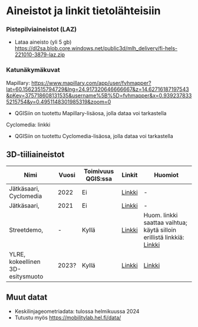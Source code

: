 # Aineistot ja linkit tietolähteisiin

### Pistepilviaineistot (LAZ)
- Lataa aineisto (yli 5 gb)
https://dl2sa.blob.core.windows.net/public3d/mlh_delivery/fi-hels-221010-3879-laz.zip

### Katunäkymäkuvat
Mapillary: 
https://www.mapillary.com/app/user/fvhmapper?lat=60.15623515794729&lng=24.917320646666667&z=14.62716187197543&pKey=375718608131535&username%5B%5D=fvhmapper&x=0.9392378335215754&y=0.4951148301985319&zoom=0
- QGISiin on tuotettu Mapillary-lisäosa, jolla dataa voi tarkastella

Cyclomedia:
linkki
- QGISiin on tuotettu Cyclomedia-lisäosa, jolla dataa voi tarkastella

## 3D-tiiliaineistot
| Nimi         | Vuosi | Toimivuus QGIS:ssa | Linkit                                                                                       | Huomiot |
|--------------|-------|-------------------|-----------------------------------------------------------------------------------------------|---------|
| Jätkäsaari, Cyclomedia  | 2022  | Ei                | [Linkki](https://dl2sa.blob.core.windows.net/public3d/cyclomedia_jatkasaari_2022_09/kaikki.json)    | - |
| Jätkäsaari, <tarkenna>   | 2021  | Ei                | [Linkki](https://dl2sa.blob.core.windows.net/public3d/helsinki_jatkasaari_als_2021/tileset.json)    | - |
| Streetdemo, <tarkenna>   | -     | Kyllä             | [Linkki](https://dl2sa.blob.core.windows.net/public3d/streetdemo_updated/tileset.json) | Huom. linkki saattaa vaihtua; käytä silloin erillistä linkkiä: [Linkki](https://.io/mlh360) |
| YLRE, kokeellinen 3D-esitysmuoto  | 2023?   | Kyllä  | [Linkki](https://dl2sa.blob.core.windows.net/public3d/streetdemo_updated/tileset.json) | [Linkki](https://prod.xd-twin.io/project/62ea3e646daa2a001aab6258) |


## Muut datat
- Keskilinjageometriadata: tulossa helmikuussa 2024
- Tutustu myös https://mobilitylab.hel.fi/data/

